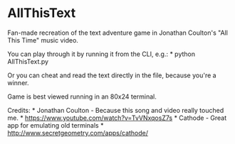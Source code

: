 # AllThisText
Fan-made recreation of the text adventure game in Jonathan Coulton's "All This Time" music video.

You can play through it by running it from the CLI, e.g.:
    * python AllThisText.py

Or you can cheat and read the text directly in the file, because you're a winner.

Game is best viewed running in an 80x24 terminal.

Credits: 
    * Jonathan Coulton - Because this song and video really touched me.
    * https://www.youtube.com/watch?v=TvVNxqosZ7s
    * Cathode - Great app for emulating old terminals
    * http://www.secretgeometry.com/apps/cathode/
